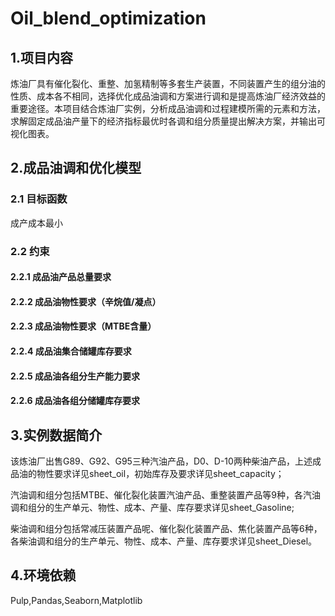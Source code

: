 # Oil_blend_optimization
## 1.项目内容
炼油厂具有催化裂化、重整、加氢精制等多套生产装置，不同装置产生的组分油的性质、成本各不相同，选择优化成品油调和方案进行调和是提高炼油厂经济效益的重要途径。本项目结合炼油厂实例，分析成品油调和过程建模所需的元素和方法，求解固定成品油产量下的经济指标最优时各调和组分质量提出解决方案，并输出可视化图表。

## 2.成品油调和优化模型
### 2.1 目标函数
成产成本最小
### 2.2 约束
#### 2.2.1 成品油产品总量要求
#### 2.2.2 成品油物性要求（辛烷值/凝点）
#### 2.2.3 成品油物性要求（MTBE含量）
#### 2.2.4 成品油集合储罐库存要求
#### 2.2.5 成品油各组分生产能力要求
#### 2.2.6 成品油各组分储罐库存要求

## 3.实例数据简介
该炼油厂出售G89、G92、G95三种汽油产品，D0、D-10两种柴油产品，上述成品油的物性要求详见sheet_oil，初始库存及要求详见sheet_capacity； 
  
汽油调和组分包括MTBE、催化裂化装置汽油产品、重整装置产品等9种，各汽油调和组分的生产单元、物性、成本、产量、库存要求详见sheet_Gasoline;  
  
柴油调和组分包括常减压装置产品呢、催化裂化装置产品、焦化装置产品等6种，各柴油调和组分的生产单元、物性、成本、产量、库存要求详见sheet_Diesel。  

## 4.环境依赖
Pulp,Pandas,Seaborn,Matplotlib
